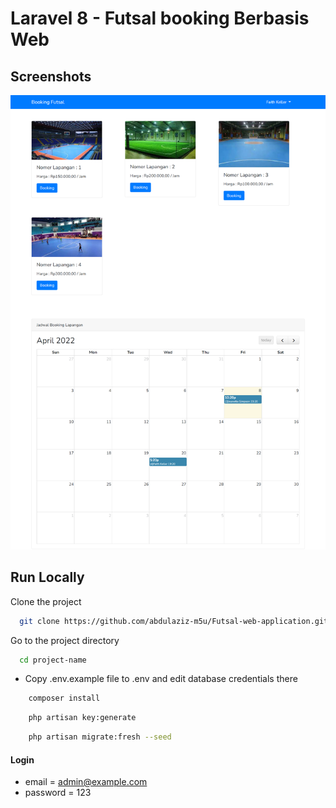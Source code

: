 # Laravel 8 - Futsal booking Berbasis Web

## Screenshots

![preview img](/preview.png)

## Run Locally

Clone the project

```bash
  git clone https://github.com/abdulaziz-m5u/Futsal-web-application.git project-name
```

Go to the project directory

```bash
  cd project-name
```

-   Copy .env.example file to .env and edit database credentials there

```bash
    composer install
```

```bash
    php artisan key:generate
```

```bash
    php artisan migrate:fresh --seed
```

#### Login

-   email = admin@example.com
-   password = 123
